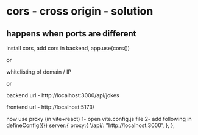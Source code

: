



# cors - cross origin - solution
## happens when ports are different

install cors, add cors in backend, app.use(cors())

or

whitelisting of domain / IP

or

backend url - http://localhost:3000/api/jokes

frontend url - http://localhost:5173/

now use proxy (in vite+react)
1- open vite.config.js file
2- add following in defineConfig({})
server:{
    proxy:{
'/api/: "http://localhost:3000',
    },
},






